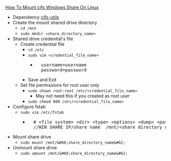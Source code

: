 [How To Mount cifs Windows Share On Linux](https://linuxize.com/post/how-to-mount-cifs-windows-share-on-linux/) <br />

* Dependency [cifs-utils](https://github.com/Cuates/ubuntuinstall/tree/main/systemshare/cifs)
* Create the mount shared drive directory
  * `cd /mnt`
  * `sudo mkdir <share_directory_name>`
* Shared drive credenital's file
  * Create credential file
    * `cd /etc`
    * `sudo vim <credential_file_name>`
      * <pre>
          username=username
          password=password
        </pre>
    * Save and Exit
  * Set file permissions for root user only
    * `sudo chown root:root /etc/<credential_file_name>`
      * May not need this if you created as root user
    * `sudo chmod 600 /etc/<credential_file_name>`
* Configure fstab
  * `sudo vim /etc/fstab`
    * <pre>
        # &#60;file system&#62; &#60;dir&#62; &#60;type&#62; &#60;options&#62; &#60;dump&#62; &#60;pass&#62;
        //WIN_SHARE_IP/share_name  /mnt/&#60;share_directory_name&#62;  cifs  credentials=/etc/&#60;credential_file_name&#62;,file_mode=0777,dir_mode=0777 0 0
      </pre>
* Mount share drive
  * `sudo mount /mnt/&#60;share_directory_name&#62;`
* Unmount share drive
  * `sudo umount /mnt/&#60;share_directory_name&#62;`
